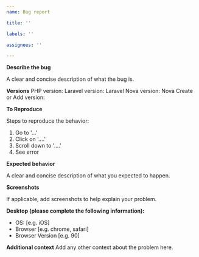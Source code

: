 ```yaml
---
name: Bug report

title: ''

labels: ''

assignees: ''

---
```


**Describe the bug**

A clear and concise description of what the bug is.

**Versions**
PHP version:
Laravel version:
Laravel Nova version:
Nova Create or Add version:


**To Reproduce**

Steps to reproduce the behavior:

1. Go to '...'
2. Click on '....'
3. Scroll down to '....'
4. See error

**Expected behavior**

A clear and concise description of what you expected to happen.

**Screenshots**

If applicable, add screenshots to help explain your problem.

**Desktop (please complete the following information):**

 - OS: [e.g. iOS]
 - Browser [e.g. chrome, safari]
 - Browser Version [e.g. 90]
 
 **Additional context**
Add any other context about the problem here.
